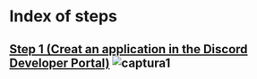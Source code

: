 # Index of steps

[Step 1 (Creat an application in the Discord Developer Portal)](https://github.com/VictorFloresJuarez/Workshop-Bots-on-Discord/blob/main/Sections/Creation%20process/Complete%20process.md)
![captura1](https://github.com/VictorFloresJuarez/Workshop-Bots-on-Discord/blob/main/Resources/captura1.png?raw=true)
----------------------------------------------------------------------------------------------------------------------


## 
